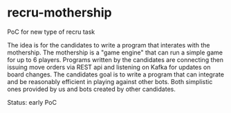 # recru-mothership
PoC for new type of recru task

The idea is for the candidates to write a program that interates with the mothership. 
The mothership is a "game engine" that can run a simple game for up to 6 players. 
Programs written by the candidates are connecting then issuing move orders via REST api and listening on Kafka for updates on board changes.
The candidates goal is to write a program that can integrate and be reasonably efficient in playing against other bots. Both simplistic ones provided by us and bots created by other candidates.

Status: early PoC

